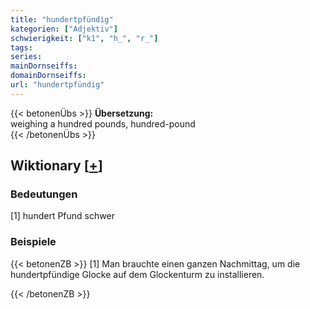 ```yaml
---
title: "hundertpfündig"
kategorien: ["Adjektiv"]
schwierigkeit: ["k1", "h_", "r_"]
tags:
series:
mainDornseiffs:
domainDornseiffs:
url: "hundertpfündig"
---
```


{{< betonenÜbs >}}
**Übersetzung:**  
weighing a hundred pounds, hundred-pound  
{{< /betonenÜbs >}}

## Wiktionary [[+](https://de.wiktionary.org/wiki/hundertpfündig)]

### Bedeutungen
[1] hundert Pfund schwer  

### Beispiele
{{< betonenZB >}}
[1] Man brauchte einen ganzen Nachmittag, um die hundertpfündige Glocke auf dem Glockenturm zu installieren.  

{{< /betonenZB >}}


